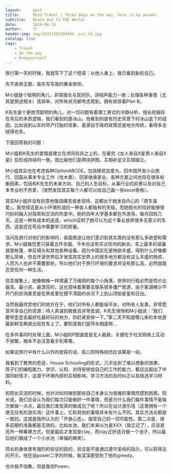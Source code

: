 ```yaml
---
layout:     post
title:      Mind Travel | Three Days on the way, here is my answer.
subtitle:   Reach Out To THE World.
date:       2019-06-15
author:     YY
header-img: img/15311561394344_.pic_hd.jpg
catalog: true
tags:
    - Travel
    - On the way
    - Knowyourself
---
```


旅行第一天的时候，我就写下了这个短语：从他人身上，我已看到新的自己。

先不直奔正题，我先写写我的黄金旅伴。

M小姐是个聪明的角儿，非常擅长与民同乐，讲相声能力一绝；处理各种事情（尤其是旅途相关）高效率，对所有状况都考虑周到，拥有安排着Plan B。

K先生是个更绝顶聪明的角儿，对一切问题有着理工男式的冷静分析，擅长挖掘存在背后的本质逻辑，我们看到的是冰山，他看到的是有历史背景下的冰山底下的成因。比如说到山东的早产打胎的现象，是源自于政府政策还是地方传统，看得多总结得也多。

下面回答我的问题：

M小姐和K先生的爱情是建立在求同存异之上的，在看完《女人来自X星男人来自X星》后形成持续的一致。我比喻他们是两块拼图，互相补足又互相独立。

M小姐其实也在考虑各种OptionABCDE，包括移民加拿大、回中国开发小众旅行、回国从事本专业工作（伐木累）、回家继承家业，各种方案之间也存在很多权衡因素，包括和K先生的未来方向、自己的人生目标、从事行业的前景以及对自己本专业的不热爱，（突然发现其实每个人都可以给自己画一张excel表格）。

其实M小姐并没有刻意地强调痛苦或者坚持，这都出于她发自内心的「原生喜爱」，我觉得这是从小环境形成的一种各人都独有的天赋，而她擅长的恰好能够很巧妙的融入对探索和交流的热爱中。她的四年大学基本都在外游荡，每月回校几天，这是一种有成本的追逐，which证明了她可以为这个事业放弃很多无意义的东西，这是还在苟且中需要学习的胆量。

当问及旅行对他们的影响时，各国旅途让他们意识到其实真的没有那么多欲望和需求，M小姐箱包里只装着五件衣服，今年也没有买过任何的新衣。车上最多的装备就是帐篷、单反镜头和其他各种设备。因为中国实在是物欲丰盛，得到什么好像都那么简单，但去环游世界后才发现其实世界上的很多地方都没有这么丰盛的物资，人而为人也并不需要那些，所以他们对于旅行环境的要求并没有那么高，必然就能忍受任何一种生活。

信息搜集上，她像蜘蛛一样爬遍了万维网的每个小角落，安排的行程必然是性价比最高、最小资、最漂亮的，这也意味着需要去联系很多僵尸房源、由于客源稀少不开门的农场甚至是在黑夜里在摸不清路的状况下上到山顶拍星星和日出。

当然我最欣赏他们的地方在于，他们对所有人都能端平水，对所有人友善，非常愿意共享自己的资源；待人真诚到极致且非常低调，K先生悄悄和M小姐说：“我们要带歪歪去最好吃最好玩的地方，你赶紧安排一下。”第二天不知道哪儿来的本地游最新鲜宝典就出现在车上了。要知道我们是萍水相逢啊...

在多件事同时处理上面，M小姐的P图速度是无人能敌，关键在于社交网络上互动不频繁，根本不会注意看手机等等。

如果说旅行中有什么以外的收获的话，孤儿院特殊经历应该算是一段。

我看到了教育的奇迹，House Schooling的形式，几乎达到了难以想象的效果，孩子们的编程能力、学识、认知、对待安排给自己的工作的能力，都远远超出了中国同龄孩子，这源于环境内部的互相影响、学习方法的及时纠正以及挑选学习材料。

和院长交流的时候，也针对如何做到那些自己本身认为很难的事情而感到困惑。院长说，我们总会认为我们每次只能做好一件事情，但是为什么我们每件事情不能每次都做一点点，最后我们发现真的做成功了呢？所以在设计游乐场（这里拥有一个绝无仅有的游乐场）这件事上，它和其他的事情并未有什么不同，其实方法论都是一致的。这就是我所认为的「开放心态」，接受自己的一切可能性。第二点是，很多前期的准备都是无效的，比如水池，我们本来以为是XXX（我忘记了），应该是另外一种筹建方式，但是最后才发现是clay，而clay正好适合做一个池子，所以最后他们做成了一个小水池（幸福的微笑）。

院长的身体里有强烈的验证的目的，验证是不是通过遵守圣经的指示，可以获得主的开示。他在说power二字的时候，我深深感受到了他的greedy。

也许我不信教，但是我信Power。



